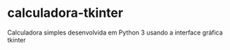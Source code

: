 # calculadora-tkinter
Calculadora simples desenvolvida em Python 3 usando a interface gráfica tkinter
